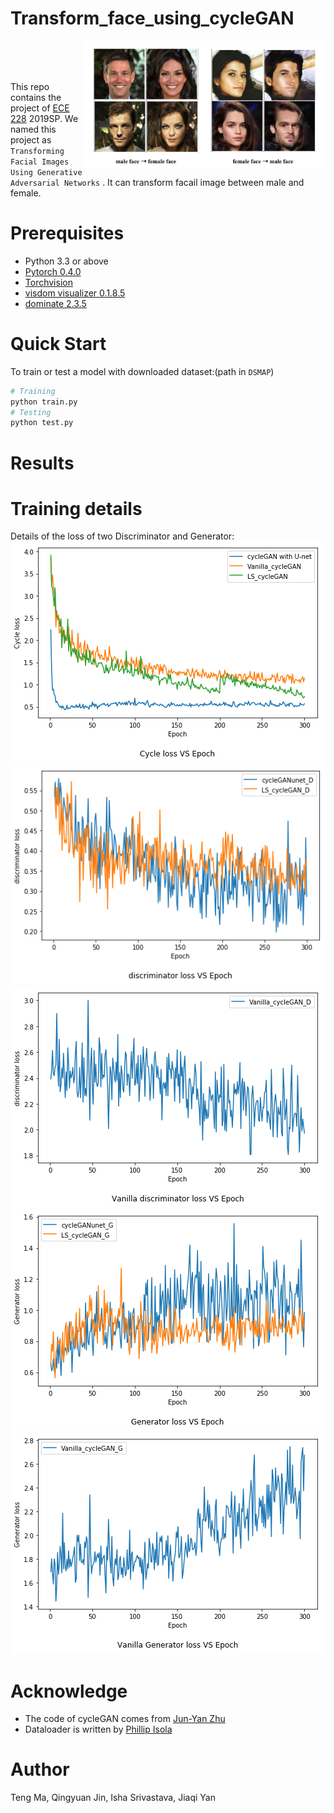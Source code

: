# Transform_face_using_cycleGAN
<img src='Imgs/maleAndFemale.png' align="right" width=384>

<br><br><br>


This repo contains the project of [ECE 228](http://noiselab.ucsd.edu/ECE228/index.html) 2019SP.
We named this project as `Transforming Facial Images Using Generative Adversarial Networks` . It can transform facail image between  male and female. 



# Prerequisites
- Python 3.3 or above
- [Pytorch 0.4.0](torch.org)
- [Torchvision](https://github.com/pytorch/vision)
- [visdom visualizer 0.1.8.5](https://github.com/facebookresearch/visdom)
- [dominate 2.3.5](https://github.com/Knio/dominate)


# Quick Start

To train or test a model with downloaded dataset:(path in `DSMAP`)
```bash
# Training
python train.py  
# Testing
python test.py 
```




<!--# Reproducing test results-->
<!--- Download the weight and test data from [Drive](https://drive.google.com/drive/folders/1x9ud9-8_Ri5vWiHCkBQQsuH3DixHpWuT?usp=sharing).-->
<!--- Place the `checkpoints` folder in the project root path, e.g. the same folder as `test.py`.-->
<!--- Place the `temp_data` folder in anywhere, make sure to change the `config.dataroot = THE_FULL_PATH_TO_TEMP_DATA`, e.g. `config.dataroot = '/home/yuzhe/temp_data'`.-->

# Results
<!--![result](Imgs/male.png)-->
<!--![result](Imgs/female.png)-->

# Training details
Details of the loss of two Discriminator and Generator:
![loss](Imgs/Cycleloss.png)
![loss](Imgs/discriminator_loss.png)
![loss](Imgs/Vanilla_discriminator.png)
![loss](Imgs/Generator.png)
![loss](Imgs/Vanilla_Generator.png)

# Acknowledge
- The code of cycleGAN comes from [Jun-Yan Zhu](http://people.csail.mit.edu/junyanz/)
- Dataloader is written by [Phillip Isola](https://phillipi.github.io/pix2pix/)

# Author
Teng Ma, Qingyuan Jin, Isha Srivastava, Jiaqi Yan
